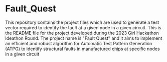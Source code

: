 # Fault_Quest
This repository contains the project files which are used to generate a test vector required to identify the fault at a given node in a given circuit.
This is the README file for the project developed during the 2023 Girl Hackathon Ideathon Round. The project name is "Fault Quest" and it aims to implement an efficient and robust algorithm for Automatic Test Pattern Generation (ATPG) to identify structural faults in manufactured chips at specific nodes in a given circuit
